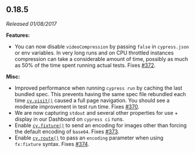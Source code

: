 ## 0.18.5

*Released 01/08/2017*

**Features:**

- You can now disable `videoCompression` by passing `false` in `cypress.json` or env variables. In very long runs and on CPU throttled instances compression can take a considerable amount of time, possibly as much as 50% of the time spent running actual tests. Fixes [#372](https://github.com/cypress-io/cypress/issues/372).

**Misc:**

- Improved performance when running `cypress run` by caching the last bundled spec. This prevents having the same spec file rebundled each time [`cy.visit()`](/api/commands/visit) caused a full page navigation. You should see a moderate improvement in test run time. Fixes [#370](https://github.com/cypress-io/cypress/issues/370).
- We are now capturing `stdout` and several other properties for use + display in our Dashboard on `cypress ci` runs.
- Enable [`cy.fixture()`](/api/commands/fixture) to send an encoding for images other than forcing the default encoding of `base64`. Fixes [#373](https://github.com/cypress-io/cypress/issues/373).
- Enable [`cy.route()`](/api/commands/route) to pass an `encoding` parameter when using `fx:fixture` syntax. Fixes [#374](https://github.com/cypress-io/cypress/issues/374).


